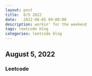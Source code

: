 ```yaml
---
layout: post
title:  8/5 2022
date:   2022-08-05 09:00:00
description: workin' for the weekend
tags: leetcode blog
categories: leetcode blog
---
```


 
## August 5, 2022

 
 
### Leetcode 
 



